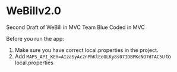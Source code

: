 # WeBillv2.0
Second Draft of WeBill in MVC
Team Blue
Coded in MVC

Before you run the app:
1. Make sure you have correct local.properties in the project. 
2. Add ```MAPS_API_KEY=AIzaSyAc2nPhKlEoOLKy8s07IDBPKcNO7dTAC5U``` to local.properties
